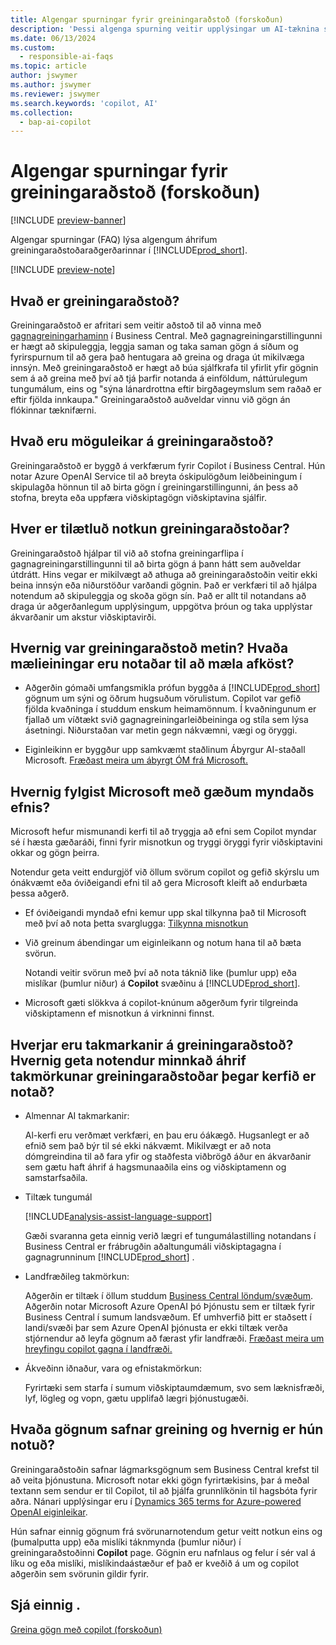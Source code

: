 ```yaml
---
title: Algengar spurningar fyrir greiningaraðstoð (forskoðun)
description: 'Þessi algenga spurning veitir upplýsingar um AI-tæknina sem notuð er til að greina gögn á síðum í Business Central. Í honum eru lykilatriði og upplýsingar um notkun ÓM, hvernig það var prófað og metið og allar sérstakar takmarkanir.'
ms.date: 06/13/2024
ms.custom:
  - responsible-ai-faqs
ms.topic: article
author: jswymer
ms.author: jswymer
ms.reviewer: jswymer
ms.search.keywords: 'copilot, AI'
ms.collection:
  - bap-ai-copilot
---
```


# <a name="faq-for-analysis-assist-preview"></a>Algengar spurningar fyrir greiningaraðstoð (forskoðun)

[!INCLUDE [preview-banner](~/../shared-content/shared/preview-includes/preview-banner.md)]

Algengar spurningar (FAQ) lýsa algengum áhrifum greiningaraðstoðaraðgerðarinnar í [!INCLUDE[prod_short](includes/prod_short.md)].

[!INCLUDE [preview-note](~/../shared-content/shared/preview-includes/production-ready-preview-dynamics365.md)]

## <a name="what-is-analysis-assist"></a>Hvað er greiningaraðstoð?

Greiningaraðstoð er afritari sem veitir aðstoð til að vinna með [gagnagreiningarhaminn](analysis-mode.md) í Business Central. Með gagnagreiningarstillingunni er hægt að skipuleggja, leggja saman og taka saman gögn á síðum og fyrirspurnum til að gera það hentugara að greina og draga út mikilvæga innsýn. Með greiningaraðstoð er hægt að búa sjálfkrafa til yfirlit yfir gögnin sem á að greina með því að tjá þarfir notanda á einföldum, náttúrulegum tungumálum, eins og "sýna lánardrottna eftir birgðageymslum sem raðað er eftir fjölda innkaupa." Greiningaraðstoð auðveldar vinnu við gögn án flókinnar tæknifærni.

## <a name="what-are-capabilities-of-analysis-assist"></a>Hvað eru möguleikar á greiningaraðstoð?

Greiningaraðstoð er byggð á verkfærum fyrir Copilot í Business Central. Hún notar Azure OpenAI Service til að breyta óskipulögðum leiðbeiningum í skipulagða hönnun til að birta gögn í greiningarstillingunni, án þess að stofna, breyta eða uppfæra viðskiptagögn viðskiptavina sjálfir.

## <a name="what-is-the-intended-use-of-analysis-assist"></a>Hver er tilætluð notkun greiningaraðstoðar?

Greiningaraðstoð hjálpar til við að stofna greiningarflipa í gagnagreiningarstillingunni til að birta gögn á þann hátt sem auðveldar útdrátt. Hins vegar er mikilvægt að athuga að greiningaraðstoðin veitir ekki beina innsýn eða niðurstöður varðandi gögnin. Það er verkfæri til að hjálpa notendum að skipuleggja og skoða gögn sín. Það er allt til notandans að draga úr aðgerðanlegum upplýsingum, uppgötva þróun og taka upplýstar ákvarðanir um akstur viðskiptavirði.

## <a name="how-was-analysis-assist-evaluated-what-metrics-are-used-to-measure-performance"></a>Hvernig var greiningaraðstoð metin? Hvaða mælieiningar eru notaðar til að mæla afköst?

- Aðgerðin gómaði umfangsmikla prófun byggða á [!INCLUDE[prod_short](includes/prod_short.md)] gögnum um sýni og öðrum hugsuðum vörulistum. Copilot var gefið fjölda kvaðninga í studdum enskum heimamönnum. Í kvaðningunum er fjallað um víðtækt svið gagnagreiningarleiðbeininga og stíla sem lýsa ásetningi. Niðurstaðan var metin gegn nákvæmni, vægi og öryggi.

- Eiginleikinn er byggður upp samkvæmt staðlinum Ábyrgur AI-staðall Microsoft. [Fræðast meira um ábyrgt ÓM frá Microsoft.](https://aka.ms/RAI)

## <a name="how-does-microsoft-monitor-the-quality-of-generated-content"></a>Hvernig fylgist Microsoft með gæðum myndaðs efnis?

Microsoft hefur mismunandi kerfi til að tryggja að efni sem Copilot myndar sé í hæsta gæðaráði, finni fyrir misnotkun og tryggi öryggi fyrir viðskiptavini okkar og gögn þeirra.

Notendur geta veitt endurgjöf við öllum svörum copilot og gefið skýrslu um ónákvæmt eða óviðeigandi efni til að gera Microsoft kleift að endurbæta þessa aðgerð.

- Ef óviðeigandi myndað efni kemur upp skal tilkynna það til Microsoft með því að nota þetta svarglugga: [Tilkynna misnotkun](https://go.microsoft.com/fwlink/?linkid=2249810)

- Við greinum ábendingar um eiginleikann og notum hana til að bæta svörun.

  Notandi veitir svörun með því að nota táknið like (þumlur upp) eða mislíkar (þumlur niður) á **Copilot** svæðinu á [!INCLUDE[prod_short](includes/prod_short.md)].

- Microsoft gæti slökkva á copilot-knúnum aðgerðum fyrir tilgreinda viðskiptamenn ef misnotkun á virkninni finnst.

## <a name="what-are-the-limitations-of-analysis-assist-how-can-users-minimize-the-impact-of-the-analysis-assist-limitations-when-using-the-system"></a>Hverjar eru takmarkanir á greiningaraðstoð? Hvernig geta notendur minnkað áhrif takmörkunar greiningaraðstoðar þegar kerfið er notað?

- Almennar AI takmarkanir:

  Al-kerfi eru verðmæt verkfæri, en þau eru óákægð. Hugsanlegt er að efnið sem það býr til sé ekki nákvæmt. Mikilvægt er að nota dómgreindina til að fara yfir og staðfesta viðbrögð áður en ákvarðanir sem gætu haft áhrif á hagsmunaaðila eins og viðskiptamenn og samstarfsaðila.

- Tiltæk tungumál

   [!INCLUDE[analysis-assist-language-support](includes/analysis-assist-language-support.md)]

   Gæði svaranna geta einnig verið lægri ef tungumálastilling notandans í Business Central er frábrugðin aðaltungumáli viðskiptagagna í gagnagrunninum [!INCLUDE[prod_short](includes/prod_short.md)] .
  
- Landfræðileg takmörkun:
  
   Aðgerðin er tiltæk í öllum studdum [Business Central löndum/svæðum](/dynamics365/business-central/dev-itpro/compliance/apptest-countries-and-translations)<!-- except for Canada-->. Aðgerðin notar Microsoft Azure OpenAI þó Þjónustu sem er tiltæk fyrir Business Central í sumum landsvæðum. Ef umhverfið þitt er staðsett í landi/svæði þar sem Azure OpenAI þjónusta er ekki tiltæk verða stjórnendur að leyfa gögnum að færast yfir landfræði. [Fræðast meira um hreyfingu copilot gagna í landfræði.](/dynamics365/business-central/ai-copilot-data-movement)

- Ákveðinn iðnaður, vara og efnistakmörkun:

  Fyrirtæki sem starfa í sumum viðskiptaumdæmum, svo sem læknisfræði, lyf, lögleg og vopn, gætu upplifað lægri þjónustugæði.

## <a name="what-data-does-analysis-collect-and-how-is-it-used"></a>Hvaða gögnum safnar greining og hvernig er hún notuð?

Greiningaraðstoðin safnar lágmarksgögnum sem Business Central krefst til að veita þjónustuna. Microsoft notar ekki gögn fyrirtækisins, þar á meðal textann sem sendur er til Copilot, til að þjálfa grunnlíkönin til hagsbóta fyrir aðra. Nánari upplýsingar eru í [Dynamics 365 terms for Azure-powered OpenAI eiginleikar](https://go.microsoft.com/fwlink/?linkid=2236010).

Hún safnar einnig gögnum frá svörunarnotendum getur veitt notkun eins og (þumalputta upp) eða mislíki táknmynda (þumlur niður) í greiningaraðstoðinni **Copilot** page. Gögnin eru nafnlaus og felur í sér val á líku og eða mislíki, mislíkindaástæður ef það er kveðið á um og copilot aðgerðin sem svörunin gildir fyrir.

## <a name="see-also"></a>Sjá einnig .

[Greina gögn með copilot (forskoðun)](analysis-assist.md)
